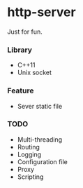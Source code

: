 http-server
===
Just for fun.

### Library
+ C++11
+ Unix socket

### Feature
+ Sever static file

### TODO
+ Multi-threading
+ Routing
+ Logging
+ Configuration file
+ Proxy
+ Scripting